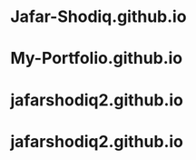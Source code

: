 # Jafar-Shodiq.github.io
# My-Portfolio.github.io
# jafarshodiq2.github.io
# jafarshodiq2.github.io
